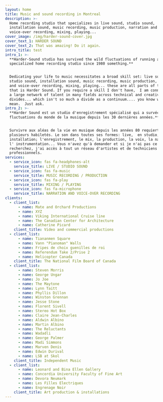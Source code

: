 ```yaml
---
layout: home
title: Music and sound recording in Montreal
description: >-
  Home recording studio that specializes in live sound, studio sound,
  installation sound, music recording, music production, narration and
  voice-over recording, mixing, playing... 
cover_image: /img/harder-sound-cover.jpg
cover_text_1: HARDER SOUND
cover_text_2: That was amazing! Do it again.
intro_title: test
intro_1: >-
  **Harder-Sound studio has survived the wild fluctuations of running a
  specialized home recording studio since 1980 something.**


  Dedicating your life to music necessitates a broad skill set: live sound,
  studio sound, installation sound, music recording, music production, narration
  and voice-over recording, mixing, playing... these are all parts of the whole
  that is Harder Sound. If you require a skill I don't have,  I am connected to
  a large network of talent in many fields across technical and creative
  divides... which isn't so much a divide as a continuum.... you know what I
  mean.  Just ask.
intro_2: >-
  **Harder Sound est un studio d'enregistrement spécialisé qui a survécu aux
  fluctuations du monde de la musique depuis les 30 dernières années.**


  Survivre aux aléas de la vie en musique depuis les années 80 requiert
  plusieurs habiletés. Le son dans toutes ses formes: live,  en studio, en
  installation; l'enregistrement, le mix, la production, la voix, la narration,
  l' instrumentation... Vous n'avez qu'à demander et si je n'ai pas ce que vous
  recherchez, j'ai accès à tout un réseau d'artistes et de techniciens
  professionnels.
services:
  - service_icon: fas fa-headphones-alt
    service_title: LIVE / STUDIO SOUND
  - service_icon: fas fa-music
    service_title: MUSIC RECORDING / PRODUCTION
  - service_icon: fas fa-play
    service_title: MIXING / PLAYING
  - service_icon: fas fa-microphone
    service_title: NARRATION AND VOICE-OVER RECORDING
clients:
  - client_list:
      - name: Mate and Orchard Productions
      - name: XYZ
      - name: Viking International Cruise line
      - name: The Canadian Center for Architecture
      - name: Catherine Picard
    client_title: Video and commercial productions
  - client_list:
      - name: Tiananmen Square
      - name: Vann "Pianoman" Walls
      - name: Fripes de choix guenilles de roi
      - name: Referendum Take 2/Prise 2
      - name: Helicopter Canada
    client_title: The National Film Board of Canada
  - client_list:
      - name: Steven Morris
      - name: George Ungar
      - name: Jo Joe
      - name: The Maytone
      - name: Lynn Taitt
      - name: Phyllis Dillon
      - name: Winston Grennan
      - name: Jesse Stone
      - name: Florent Sivell
      - name: Stereo Hot Box
      - name: Claire Jean-Charles
      - name: Aldwin Albino
      - name: Martin Albino
      - name: The Reluctants
      - name: Wadadli
      - name: George Palmer
      - name: Madi Simmons
      - name: Marven Denis
      - name: Edwin Durival
      - name: LSB at Skol
    client_title: Independent Music
  - client_list:
      - name: Leonard and Bina Ellen Gallery
      - name: Concordia University Faculty of Fine Art
      - name: Devora Neumark
      - name: Les Filles Electriques
      - name: Engrenage Noir
    client_title: Art production & installations
---
```



